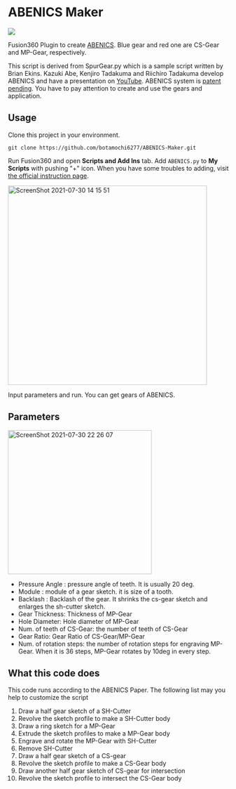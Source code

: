 # ABENICS Maker

![](https://user-images.githubusercontent.com/14128408/127619980-3d9c49f2-a30f-484b-bb3c-cfea265b2f2a.png)

Fusion360 Plugin to create [ABENICS](https://ieeexplore.ieee.org/document/9415699). Blue gear and red one are CS-Gear and MP-Gear, respectively.

This script is derived from SpurGear.py which is a sample script written by Brian Ekins.
Kazuki Abe, Kenjiro Tadakuma and Riichiro Tadakuma develop ABENICS and have a presentation on [YouTube](https://www.youtube.com/watch?v=hhDdfiRCQS4).
ABENICS system is [patent pending](https://www.youtube.com/watch?v=hhDdfiRCQS4).
You have to pay attention to create and use the gears and application.

## Usage

Clone this project in your environment.

```
git clone https://github.com/botamochi6277/ABENICS-Maker.git
```

Run Fusion360 and open **Scripts and Add Ins** tab. Add `ABENICS.py` to **My Scripts** with pushing "+" icon. When you have some troubles to adding, visit [the official instruction page](https://knowledge.autodesk.com/support/fusion-360/troubleshooting/caas/sfdcarticles/sfdcarticles/How-to-install-an-ADD-IN-and-Script-in-Fusion-360.html).

<img width="454" alt="ScreenShot 2021-07-30 14 15 51" src="https://user-images.githubusercontent.com/14128408/127620805-5c13ea0c-b9b4-4f21-9a2d-2154df805593.png">

Input parameters and run. You can get gears of ABENICS.

## Parameters

<img width="328" alt="ScreenShot 2021-07-30 22 26 07" src="https://user-images.githubusercontent.com/14128408/127659685-e3026ae5-55a1-4eec-9419-1bdc0bdcf1ed.png">

- Pressure Angle : pressure angle of teeth. It is usually 20 deg.
- Module : module of a gear sketch. it is size of a tooth.
- Backlash : Backlash of the gear. It shrinks the cs-gear sketch and enlarges the sh-cutter sketch.
- Gear Thickness: Thickness of MP-Gear
- Hole Diameter: Hole diameter of MP-Gear
- Num. of teeth of CS-Gear: the number of teeth of CS-Gear
- Gear Ratio: Gear Ratio of CS-Gear/MP-Gear
- Num. of rotation steps: the number of rotation steps for engraving MP-Gear. When it is 36 steps, MP-Gear rotates by 10deg in every step.

## What this code does

This code runs according to the ABENICS Paper. The following list may you help to customize the script

1. Draw a half gear sketch of a SH-Cutter
1. Revolve the sketch profile to make a SH-Cutter body
1. Draw a ring sketch for a MP-Gear
1. Extrude the sketch profiles to make a MP-Gear body
1. Engrave and rotate the MP-Gear with SH-Cutter
1. Remove SH-Cutter
1. Draw a half gear sketch of a CS-gear
1. Revolve the sketch profile to make a CS-Gear body
1. Draw another half gear sketch of CS-gear for intersection
1. Revolve the sketch profile to intersect the CS-Gear body
